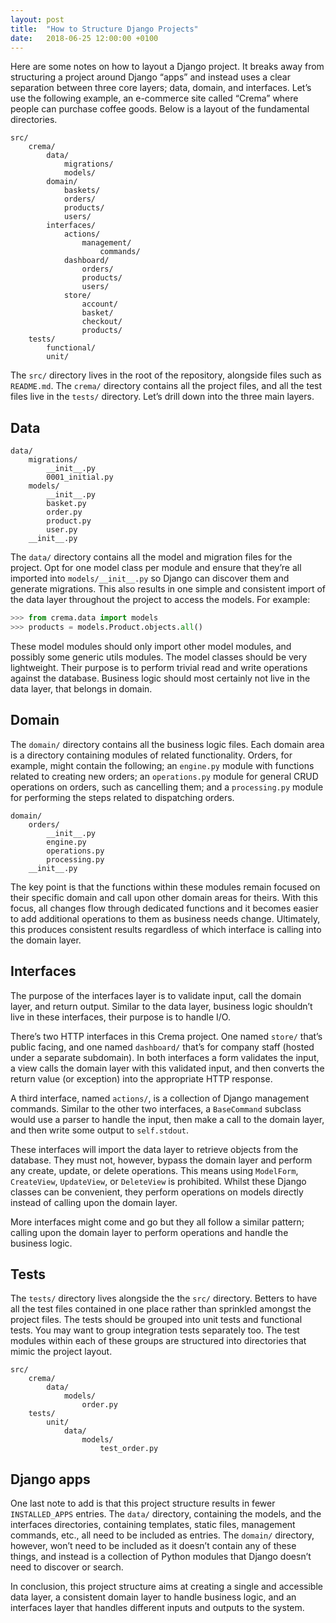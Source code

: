 ```yaml
---
layout: post
title:  "How to Structure Django Projects"
date:   2018-06-25 12:00:00 +0100
---
```


Here are some notes on how to layout a Django project. It breaks away from structuring a project around Django “apps” and instead uses a clear separation between three core layers; data, domain, and interfaces. Let’s use the following example, an e-commerce site called “Crema” where people can purchase coffee goods. Below is a layout of the fundamental directories.

```plaintext
src/
    crema/
        data/
            migrations/
            models/
        domain/
            baskets/
            orders/
            products/
            users/
        interfaces/
            actions/
                management/
                    commands/
            dashboard/
                orders/
                products/
                users/
            store/
                account/
                basket/
                checkout/
                products/
    tests/
        functional/
        unit/
```

The `src/` directory lives in the root of the repository, alongside files such as `README.md`. The `crema/` directory contains all the project files, and all the test files live in the `tests/` directory. Let’s drill down into the three main layers.

## Data

```plaintext
data/
    migrations/
        __init__.py
        0001_initial.py
    models/
        __init__.py
        basket.py
        order.py
        product.py
        user.py
    __init__.py
```

The `data/` directory contains all the model and migration files for the project. Opt for one model class per module and ensure that they’re all imported into `models/__init__.py` so Django can discover them and generate migrations. This also results in one simple and consistent import of the data layer throughout the project to access the models. For example:

```python
>>> from crema.data import models
>>> products = models.Product.objects.all()
```

These model modules should only import other model modules, and possibly some generic utils modules. The model classes should be very lightweight. Their purpose is to perform trivial read and write operations against the database. Business logic should most certainly not live in the data layer, that belongs in domain.

## Domain

The `domain/` directory contains all the business logic files. Each domain area is a directory containing modules of related functionality. Orders, for example, might contain the following; an `engine.py` module with functions related to creating new orders; an `operations.py` module for general CRUD operations on orders, such as cancelling them; and a `processing.py` module for performing the steps related to dispatching orders.

```plaintext
domain/
    orders/
        __init__.py
        engine.py
        operations.py
        processing.py
    __init__.py
```

The key point is that the functions within these modules remain focused on their specific domain and call upon other domain areas for theirs. With this focus, all changes flow through dedicated functions and it becomes easier to add additional operations to them as business needs change. Ultimately, this produces consistent results regardless of which interface is calling into the domain layer.

## Interfaces

The purpose of the interfaces layer is to validate input, call the domain layer, and return output. Similar to the data layer, business logic shouldn’t live in these interfaces, their purpose is to handle I/O.

There’s two HTTP interfaces in this Crema project. One named `store/` that’s public facing, and one named `dashboard/` that’s for company staff (hosted under a separate subdomain). In both interfaces a form validates the input, a view calls the domain layer with this validated input, and then converts the return value (or exception) into the appropriate HTTP response.

A third interface, named `actions/`, is a collection of Django management commands. Similar to the other two interfaces, a `BaseCommand` subclass would use a parser to handle the input, then make a call to the domain layer, and then write some output to `self.stdout`.

These interfaces will import the data layer to retrieve objects from the database. They must not, however, bypass the domain layer and perform any create, update, or delete operations. This means using `ModelForm`, `CreateView`, `UpdateView`, or `DeleteView` is prohibited. Whilst these Django classes can be convenient, they perform operations on models directly instead of calling upon the domain layer.

More interfaces might come and go but they all follow a similar pattern; calling upon the domain layer to perform operations and handle the business logic.

## Tests

The `tests/` directory lives alongside the the `src/` directory. Betters to have all the test files contained in one place rather than sprinkled amongst the project files. The tests should be grouped into unit tests and functional tests. You may want to group integration tests separately too. The test modules within each of these groups are structured into directories that mimic the project layout.

```plaintext
src/
    crema/
        data/
            models/
                order.py
    tests/
        unit/
            data/
                models/
                    test_order.py
```

## Django apps

One last note to add is that this project structure results in fewer `INSTALLED_APPS` entries. The `data/` directory, containing the models, and the interfaces directories, containing templates, static files, management commands, etc., all need to be included as entries. The `domain/` directory, however, won’t need to be included as it doesn’t contain any of these things, and instead is a collection of Python modules that Django doesn’t need to discover or search.

In conclusion, this project structure aims at creating a single and accessible data layer, a consistent domain layer to handle business logic, and an interfaces layer that handles different inputs and outputs to the system.
